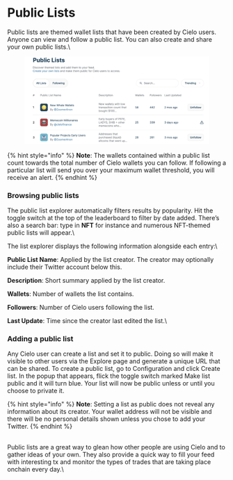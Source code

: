 # Public Lists

Public lists are themed wallet lists that have been created by Cielo users. Anyone can view and follow a public list. You can also create and share your own public lists.\


<figure><img src=".gitbook/assets/Screenshot 2024-03-02 at 16.49.08.png" alt=""><figcaption></figcaption></figure>

{% hint style="info" %}
**Note**: The wallets contained within a public list count towards the total number of Cielo wallets you can follow. If following a particular list will send you over your maximum wallet threshold, you will receive an alert.
{% endhint %}

### Browsing public lists

The public list explorer automatically filters results by popularity. Hit the toggle switch at the top of the leaderboard to filter by date added. There’s also a search bar: type in **NFT** for instance and numerous NFT-themed public lists will appear.\


The list explorer displays the following information alongside each entry:\


**Public List Name**: Applied by the list creator. The creator may optionally include their Twitter account below this.

**Description**: Short summary applied by the list creator.

**Wallets**: Number of wallets the list contains.

**Followers**: Number of Cielo users following the list.

**Last Update**: Time since the creator last edited the list.\


### Adding a public list

Any Cielo user can create a list and set it to public. Doing so will make it visible to other users via the Explore page and generate a unique URL that can be shared. To create a public list, go to Configuration and click Create list. In the popup that appears, flick the toggle switch marked Make list public and it will turn blue. Your list will now be public unless or until you choose to private it.

{% hint style="info" %}
**Note**: Setting a list as public does not reveal any information about its creator. Your wallet address will not be visible and there will be no personal details shown unless you chose to add your Twitter.
{% endhint %}

\
Public lists are a great way to glean how other people are using Cielo and to gather ideas of your own. They also provide a quick way to fill your feed with interesting tx and monitor the types of trades that are taking place onchain every day.\
